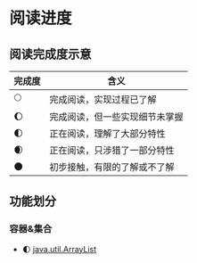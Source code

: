 # 阅读进度

## 阅读完成度示意

| 完成度 | 含义              |
|-----|-----------------|
| 🌕  | 完成阅读，实现过程已了解    |
| 🌔  | 完成阅读，但一些实现细节未掌握 |
| 🌓  | 正在阅读，理解了大部分特性   |
| 🌒  | 正在阅读，只涉猎了一部分特性  |
| 🌑  | 初步接触，有限的了解或不了解  |

## 功能划分

### 容器&集合

- 🌓 [java.util.ArrayList](./source/src/java/util/ArrayList.java)
